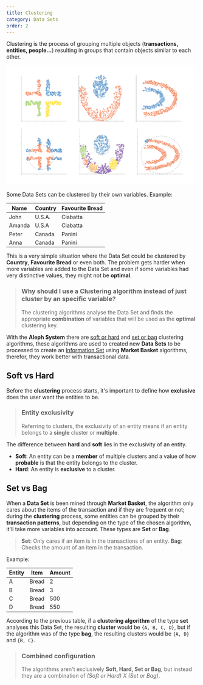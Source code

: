 ```yaml
---
title: Clustering
category: Data Sets
order: 2
---
```

Clustering is the process of grouping multiple objects (**transactions, entities, people...**) resulting in groups that contain objects similar to each other.

![](/images/clustering.png)

Some Data Sets can be clustered by their own variables. Example:

| Name | Country | Favourite Bread |
| ---- | ------- | --------------- |
| John | U.S.A. | Ciabatta |
| Amanda | U.S.A | Ciabatta |
| Peter | Canada | Panini |
| Anna | Canada | Panini |

This is a very simple situation where the Data Set could be clustered by **Country**, **Favourite Bread** or even both. The problem gets harder when more variables are added to the Data Set and even if some variables had very distinctive values, they might not be **optimal**.

<blockquote>
  <h3>Why should I use a Clustering algorithm instead of just cluster by an specific variable?</h3>
  <p>The clustering algorithms analyse the Data Set and finds the appropriate <strong>combination</strong> of variables that will be used as the <strong>optimal</strong> clustering key.</p>
</blockquote>

With the **Aleph System** there are [soft or hard](#soft-vs-hard) and [set or bag](#set-vs-bag) clustering algorithms, these algorithms are used to created new **Data Sets** to be processed to create an [Information Set](/information-set/what-is-an-information-set) using **Market Basket** algorithms, therefor, they work better with transactional data.

## Soft vs Hard

Before the **clustering** process starts, it's important to define how **exclusive** does the user want the entities to be. 

<blockquote>
  <h3>Entity exclusivity</h3>
  <p>Referring to clusters, the exclusivity of an entity means if an entity belongs to a <strong>single</strong> cluster or <strong>multiple</strong>.</p>
</blockquote>

The difference between **hard** and **soft** lies in the exclusivity of an entity.

* **Soft**: An entity can be a **member** of multiple clusters and a value of how **probable** is that the entity belongs to the cluster.
* **Hard**: An entity is **exclusive** to a cluster.

## Set vs Bag
  
When a **Data Set** is been mined through **Market Basket**, the algorithm only cares about the items of the transaction and if they are frequent or not; during the **clustering** process, some entities can be grouped by their **transaction patterns**, but depending on the type of the chosen algorithm, it'll take more variables into account. These types are **Set** or **Bag**.
> **Set**: Only cares if an item is in the transactions of an entity.
> **Bag**: Checks the amount of an item in the transaction.

Example:

| Entity | Item | Amount |
| ------ | ---- | ------ |
| A | Bread | 2 |
| B | Bread | 3 |
| C | Bread | 500 |
| D | Bread | 550 |

According to the previous table, if a **clustering algorithm** of the type **set** analyses this Data Set, the resulting **cluster** would be `{A, B, C, D}`, but if the algorithm was of the type **bag**, the resulting clusters would be `{A, D}` and `{B, C}`.

<blockquote>
  <h3>Combined configuration</h3>
  <p>The algorithms aren't exclusively <strong>Soft, Hard, Set or Bag</strong>, but instead they are a combination of <i>(Soft or Hard) X (Set or Bag)</i>.
  </p>
</blockquote>